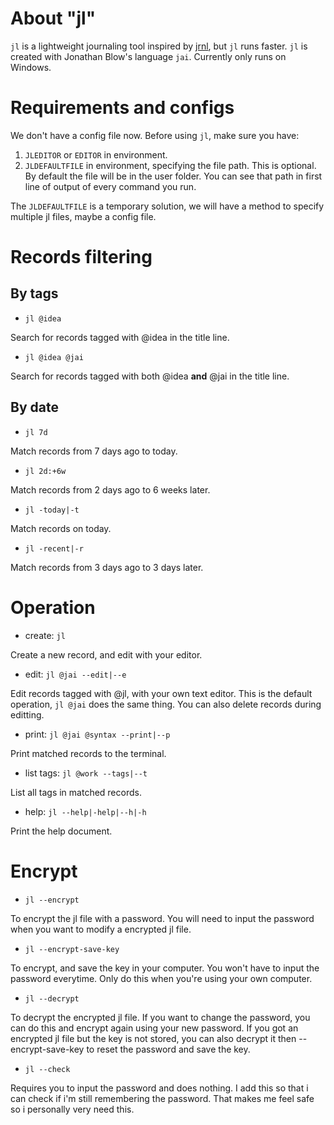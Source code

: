 # About "jl"
`jl` is a lightweight journaling tool inspired by 
[jrnl](https://jrnl.sh/en/stable/), but `jl` runs faster. `jl` is 
created with Jonathan Blow's language `jai`. Currently only runs on 
Windows.

# Requirements and configs
We don't have a config file now. Before using `jl`, make sure you have:
1. `JLEDITOR` or `EDITOR` in environment.
2. `JLDEFAULTFILE` in environment, specifying the file path. This is 
optional. By default the file will be in the user folder. You can see 
that path in first line of output of every command you run.

The `JLDEFAULTFILE` is a temporary solution, we will have a method to 
specify multiple jl files, maybe a config file.

# Records filtering
## By tags
- `jl @idea`

Search for records tagged with @idea in the title line.

- `jl @idea @jai`

Search for records tagged with both @idea **and** @jai in the title line.

## By date
- `jl 7d`

Match records from 7 days ago to today.

- `jl 2d:+6w`

Match records from 2 days ago to 6 weeks later.

- `jl -today|-t`

Match records on today.

- `jl -recent|-r`

Match records from 3 days ago to 3 days later.

# Operation
- create: `jl`

Create a new record, and edit with your editor.

- edit: `jl @jai --edit|--e`

Edit records tagged with @jl, with your own text editor. This is the 
default operation, `jl @jai` does the same thing. You can also delete 
records during editting.

- print: `jl @jai @syntax --print|--p`

Print matched records to the terminal.

- list tags: `jl @work --tags|--t`

List all tags in matched records.

- help: `jl --help|-help|--h|-h`

Print the help document.

# Encrypt
- `jl --encrypt`

To encrypt the jl file with a password. You will need to input the 
password when you want to modify a encrypted jl file.

- `jl --encrypt-save-key`

To encrypt, and save the key in your computer. You won't have to input 
the password everytime. Only do this when you're using your own computer.

- `jl --decrypt`

To decrypt the encrypted jl file. If you want to change the password, you 
can do this and encrypt again using your new password. If you got an 
encrypted jl file but the key is not stored, you can also decrypt it then 
--encrypt-save-key to reset the password and save the key.

- `jl --check`

Requires you to input the password and does nothing. I add this so that i 
can check if i'm still remembering the password. That makes me feel safe 
so i personally very need this.
